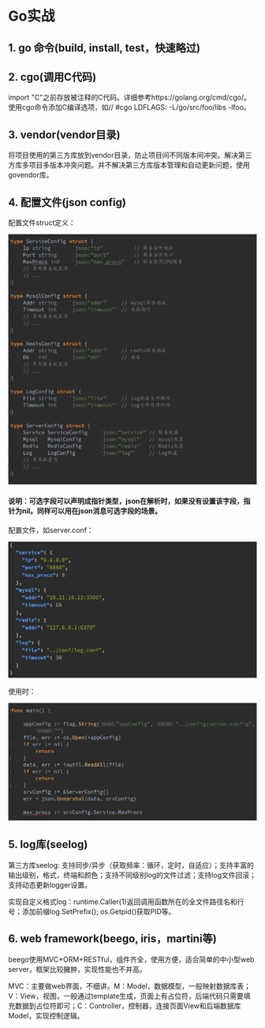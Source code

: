 # Go实战

## 1. go 命令(build, install, test，快速略过)

## 2. cgo(调用C代码)

import "C"之前存放被注释的C代码。详细参考https://golang.org/cmd/cgo/。使用cgo命令添加C编译选项，如// #cgo LDFLAGS: -L/go/src/foo/libs -lfoo。

## 3. vendor(vendor目录)

将项目使用的第三方库放到vendor目录，防止项目间不同版本间冲突。解决第三方库多项目多版本冲突问题。并不解决第三方库版本管理和自动更新问题，使用govendor库。

## 4. 配置文件(json config)

配置文件struct定义：

![](https://github.com/willkk/go/blob/master/images/goskill_jsonconf.png)

#### 说明：可选字段可以声明成指针类型，json在解析时，如果没有设置该字段，指针为nil。同样可以用在json消息可选字段的场景。

配置文件，如server.conf：

![](https://github.com/willkk/go/blob/master/images/goskill_jsonfile.png)

使用时：

![](https://github.com/willkk/go/blob/master/images/goskill_jsonparse.png)

## 5. log库(seelog)

第三方库seelog: 支持同步/异步（获取频率：循环，定时，自适应）；支持丰富的输出级别，格式，终端和颜色；支持不同级别log的文件过滤；支持log文件回滚；支持动态更新logger设置。

实现自定义格式log：runtime.Caller(1)返回调用函数所在的全文件路径名和行号；添加前缀log.SetPrefix(); os.Getpid()获取PID等。

## 6. web framework(beego, iris，martini等)

beego使用MVC+ORM+RESTful，组件齐全，使用方便，适合简单的中小型web server，框架比较臃肿，实现性能也不并高。

MVC：主要做web界面，不细讲。M：Model，数据模型，一般映射数据库表；V：View，视图，一般通过template生成，页面上有占位符，后端代码只需要填充数据到占位符即可；C：Controller，控制器，连接页面View和后端数据库Model，实现控制逻辑。
